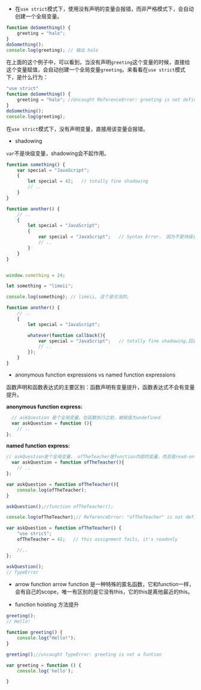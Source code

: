 - 在```use strict```模式下，使用没有声明的变量会报错，而非严格模式下，会自动创建一个全局变量。

```js
function doSomething() {
    greeting = "halo";
}
doSomething();
console.log(greeting); // 输出 halo

```
在上面的这个例子中，可以看到，当没有声明```greeting```这个变量的时候，直接给这个变量赋值，会自动创建一个全局变量```greeting```。来看看在```use strict```模式下，是什么行为：

```js
"use strict"
function doSomething() {
    greeting = "halo"; //Uncaught ReferenceError: greeting is not defined
}
doSomething();
console.log(greeting);
```
在```use strict```模式下，没有声明变量，直接用该变量会报错。


- shadowing

```var```不是块级变量，shadowing会不起作用。

```js
function something() {
    var special = "JavaScript";
    {
        let special = 42;   // totally fine shadowing
        // ..
    }
}

function another() {
    // ..
    {
        let special = "JavaScript";
        {
            var special = "JavaScript";   // Syntax Error， 因为不是块级变量，相当于在another这个方法作用域里重复定义。
            // ..
        }
    }
}
```

```js

window.something = 24;

let something = "limeii";

console.log(something); // limeii, 这个是合法的。
```

```js
function another() {
    // ..
    {
        let special = "JavaScript";

        whatever(function callback(){
            var special = "JavaScript";   // totally fine shadowing,回调函数在这里是全局变量。
            // ..
        });
    }
}
```


- anonymous function expressions  vs named function expressions

函数声明和函数表达式的主要区别：函数声明有变量提升，函数表达式不会有变量提升。

**anonymous function express:**
```js
  // askQuestion 是个全局变量，在函数执行之前，被赋值为undefined
  var askQuestion = function (){
    // ..
};
```

**named function express:**
```js
// askQuestion是个全局变量， ofTheTeacher是function内部的变量，而且是read-only
  var askQuestion = function ofTheTeacher(){
    // ..
};
```

```js
var askQuestion = function ofTheTeacher(){
    console.log(ofTheTeacher);
}

askQuestion();//function ofTheTeacher();

console.log(ofTheTeacher);// ReferenceError: "ofTheTeacher" is not defined
```

```js
var askQuestion = function ofTheTeacher() {
    "use strict";
    ofTheTeacher = 42;   // this assignment fails, it's readonly

    //..
};

askQuestion();
// TypeError
```

- arrow function
arrow function 是一种特殊的匿名函数，它和function一样，会有自己的scope，唯一有区别的是它没有this，它的this是离他最近的this。

- function hoisting 方法提升

```js
greeting();
// Hello!

function greeting() {
    console.log("Hello!");
}
```

```js
greeting();//uncaught TypeError: greeting is not a funtion

var greeting = function () {
    console.log('hello');

}
```